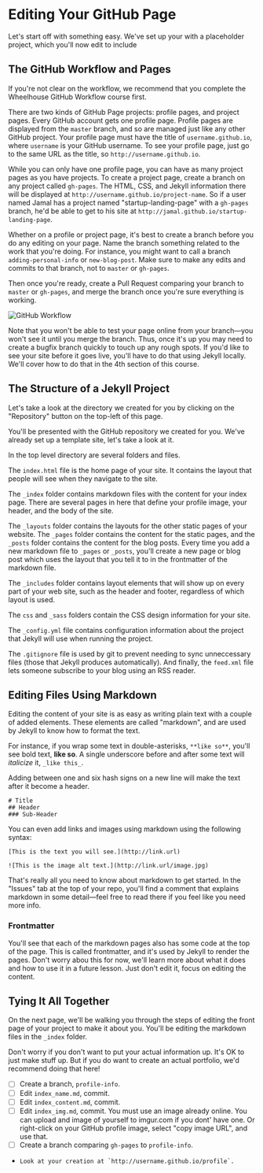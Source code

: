 # Editing Your GitHub Page

Let's start off with something easy. We've set up your with a placeholder project, which you'll now edit to include 

## The GitHub Workflow and Pages
If you're not clear on the workflow, we recommend that you complete the Wheelhouse GitHub Workflow course first. 

There are two kinds of GitHub Page projects: profile pages, and project pages. Every GitHub account gets one profile page. Profile pages are displayed from the `master` branch, and so are managed just like any other GitHub project. Your profile page must have the title of `username.github.io`, where `username` is your GitHub username. To see your profile page, just go to the same URL as the title, so `http://username.github.io`.

While you can only have one profile page, you can have as many project pages as you have projects. To create a project page, create a branch on any project called `gh-pages`. The HTML, CSS, and Jekyll information there will be displayed at `http://username.github.io/project-name`. So if a user named Jamal has a project named "startup-landing-page" with a `gh-pages` branch, he'd be able to get to his site at `http://jamal.github.io/startup-landing-page`.

Whether on a profile or project page, it's best to create a branch before you do any editing on your page. Name the branch something related to the work that you're doing. For instance, you might want to call a branch `adding-personal-info` or `new-blog-post`. Make sure to make any edits and commits to that branch, not to `master` or `gh-pages`. 

Then once you're ready, create a Pull Request comparing your branch to `master` or `gh-pages`, and merge the branch once you're sure everything is working.

![GitHub Workflow](https://github.com/wheelhouse/curriculum-patchwork/github-flow.png)

Note that you won't be able to test your page online from your branch—you won't see it until you merge the branch. Thus, once it's up you may need to create a bugfix branch quickly to touch up any rough spots. If you'd like to see your site before it goes live, you'll have to do that using Jekyll locally. We'll cover how to do that in the 4th section of this course.


## The Structure of a Jekyll Project
Let's take a look at the directory we created for you by clicking on the "Repository" button on the top-left of this page.

You'll be presented with the GitHub repository we created for you. We've already set up a template site, let's take a look at it.

In the top level directory are several folders and files. 

The `index.html` file is the home page of your site. It contains the layout that people will see when they navigate to the site.

The `_index` folder contains markdown files with the content for your index page. There are several pages in here that define your profile image, your header, and the body of the site.

The `_layouts` folder contains the layouts for the other static pages of your website. The `_pages` folder contains the content for the static pages, and the `_posts` folder contains the content for the blog posts. Every time you add a new markdown file to `_pages` or `_posts`, you'll create a new page or blog post which uses the layout that you tell it to in the frontmatter of the markdown file.

The `_includes` folder contains layout elements that will show up on every part of your web site, such as the header and footer, regardless of which layout is used.

The `css` and `_sass` folders contain the CSS design information for your site. 

The `_config.yml` file contains configuration information about the project that Jekyll will use when running the project.

The `.gitignore` file is used by git to prevent needing to sync unneccessary files (those that Jekyll produces automatically). And finally, the `feed.xml` file lets someone subscribe to your blog using an RSS reader.


## Editing Files Using Markdown
Editing the content of your site is as easy as writing plain text with a couple of added elements. These elements are called "markdown", and are used by Jekyll to know how to format the text. 

For instance, if you wrap some text in double-asterisks, `**like so**`, you'll see bold text, **like so**. A single underscore before and after some text will _italicize_ it, `_like this_`.

Adding between one and six hash signs on a new line will make the text after it become a header.

    # Title
    ## Header
    ### Sub-Header

You can even add links and images using markdown using the following syntax:

    [This is the text you will see.](http://link.url)

    ![This is the image alt text.](http://link.url/image.jpg)

That's really all you need to know about markdown to get started. In the "Issues" tab at the top of your repo, you'll find a comment that explains markdown in some detail—feel free to read there if you feel like you need more info.

### Frontmatter

You'll see that each of the markdown pages also has some code at the top of the page. This is called frontmatter, and it's used by Jekyll to render the pages. Don't worry abou this for now, we'll learn more about what it does and how to use it in a future lesson. Just don't edit it, focus on editing the content.


## Tying It All Together

On the next page, we'll be walking you through the steps of editing the front page of your project to make it about you. You'll be editing the markdown files in the `_index` folder. 

Don't worry if you don't want to put your actual information up. It's OK to just make stuff up. But if you do want to create an actual portfolio, we'd recommend doing that here!

- [ ] Create a branch, `profile-info`.
- [ ] Edit `index_name.md`, commit.
- [ ] Edit `index_content.md`, commit.
- [ ] Edit `index_img.md`, commit. You must use an image already online. You can upload and image of yourself to imgur.com if you dont' have one. Or right-click on your GitHub profile image, select "copy image URL", and use that.
- [ ] Create a branch comparing `gh-pages` to `profile-info`.
-     Look at your creation at `http://username.github.io/profile`.